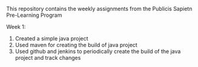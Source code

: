 This repository contains the weekly assignments from the Publicis Sapietn Pre-Learning Program

Week 1:
1. Created a simple java project
2. Used maven for creating the build of java project
3. Used github and jenkins to periodically create the build of the java project and track changes